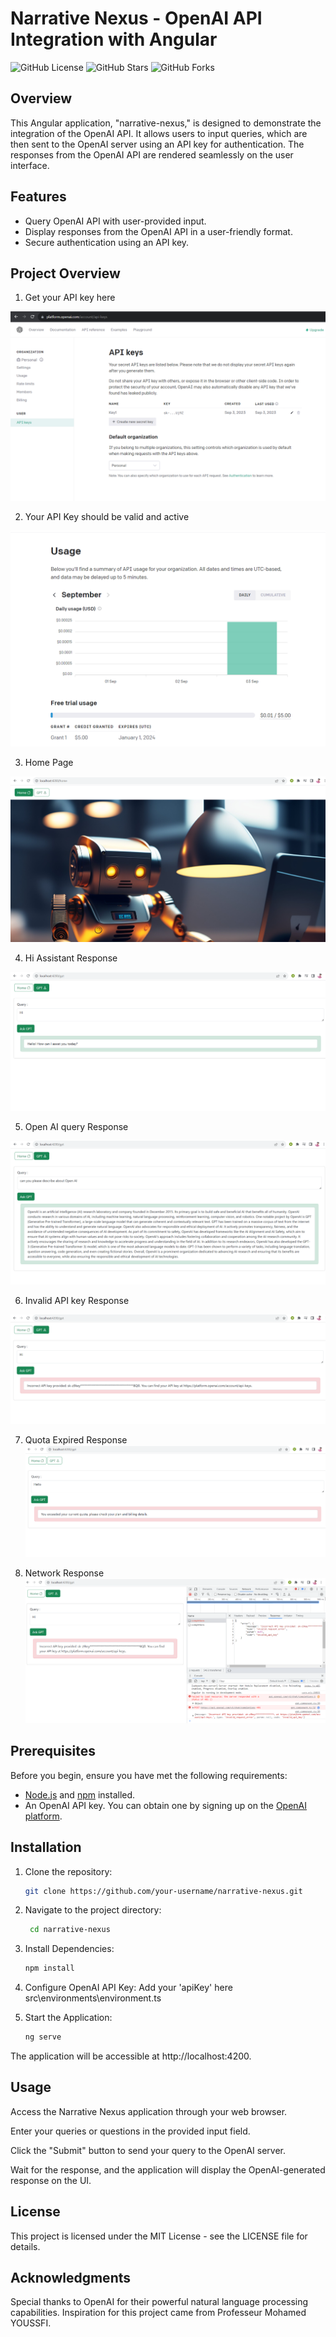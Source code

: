# Narrative Nexus - OpenAI API Integration with Angular

![GitHub License](https://img.shields.io/github/license/PSesharao/narrative-nexus)
![GitHub Stars](https://img.shields.io/github/stars/PSesharao/narrative-nexus)
![GitHub Forks](https://img.shields.io/github/forks/PSesharao/narrative-nexus)

## Overview

This Angular application, "narrative-nexus," is designed to demonstrate the integration of the OpenAI API. It allows users to input queries, which are then sent to the OpenAI server using an API key for authentication. The responses from the OpenAI API are rendered seamlessly on the user interface.

## Features

- Query OpenAI API with user-provided input.
- Display responses from the OpenAI API in a user-friendly format.
- Secure authentication using an API key.

## Project Overview

1. Get your API key here

![API key](api-responses/api_key.png)

2. Your API Key should be valid and active

![Valid API key](api-responses/active_limits.png)

3. Home Page

![Home Page](api-responses/home_page.png)

4. Hi Assistant Response

![Hi Assistant Response](api-responses/hi_query_success.png)

5. Open AI query Response

![Open AI query Response](api-responses/open_ai_query_success.png)

6. Invalid API key Response

![Invalid API key Response](api-responses/invalid_api_key.png)

7. Quota Expired Response
![Quota Expired Response](api-responses/quota_expired_response.png)


8. Network Response
![Network Response](api-responses/network_response.png)

## Prerequisites

Before you begin, ensure you have met the following requirements:

- [Node.js](https://nodejs.org/) and [npm](https://www.npmjs.com/) installed.
- An OpenAI API key. You can obtain one by signing up on the [OpenAI platform](https://platform.openai.com/account/api-keys).

## Installation

1. Clone the repository:

   ```bash
   git clone https://github.com/your-username/narrative-nexus.git

2. Navigate to the project directory:

   ```bash
    cd narrative-nexus

3. Install Dependencies:

   ```bash
   npm install

4. Configure OpenAI API Key:
Add your 'apiKey' here 
src\environments\environment.ts


5. Start the Application:

   ```bash
   ng serve


The application will be accessible at http://localhost:4200.

## Usage
Access the Narrative Nexus application through your web browser.

Enter your queries or questions in the provided input field.

Click the "Submit" button to send your query to the OpenAI server.

Wait for the response, and the application will display the OpenAI-generated response on the UI.


## License
This project is licensed under the MIT License - see the LICENSE file for details.

## Acknowledgments
Special thanks to OpenAI for their powerful natural language processing capabilities.
Inspiration for this project came from Professeur Mohamed YOUSSFI.
